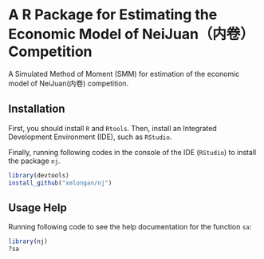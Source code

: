 # A R Package for Estimating the Economic Model of NeiJuan（内卷） Competition

A Simulated Method of Moment (SMM) for estimation of the economic model of NeiJuan(内卷) competition.

## Installation
First, you should install `R` and `Rtools`. Then, install an Integrated Development Environment (IDE), such as `RStudio`.

Finally, running following codes in the console of the IDE (`RStudio`) to install the package `nj`.

```R
library(devtools)
install_github("xmlongan/nj")
```

## Usage Help
Running following code to see the help documentation for the function `sa`:

```R
library(nj)
?sa
```
